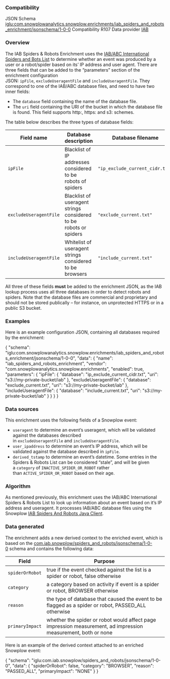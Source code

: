 ### Compatibility

JSON Schema [iglu:com.snowplowanalytics.snowplow.enrichments/iab\_spiders\_and\_robots\_enrichment/jsonschema/1-0-0](http://iglucentral.com/schemas/com.snowplowanalytics.snowplow.enrichments/iab_spiders_and_robots_enrichment/jsonschema/1-0-0) Compatibility R107 Data provider [IAB](https://www.iab.com/)

### Overview

The IAB Spiders & Robots Enrichment uses the [IAB/ABC International Spiders and Bots List](https://www.iab.com/guidelines/iab-abc-international-spiders-bots-list/) to determine whether an event was produced by a user or a robot/spider based on its’ IP address and user agent. There are three fields that can be added to the “parameters” section of the enrichment configuration JSON: `ipFile`, `excludeUseragentFile` and `includeUseragentFile`. They correspond to one of the IAB/ABC database files, and need to have two inner fields:

- The `database` field containing the name of the database file.
- The `uri` field containing the URI of the bucket in which the database file is found. This field supports http:, https: and s3: schemes.

The table below describes the three types of database fields:

| **Field name** | **Database description** | **Database filename** |
| --- | --- | --- |
| `ipFile` | Blacklist of IP addresses considered to be robots of spiders | `"ip_exclude_current_cidr.txt"` |
| `excludeUseragentFile` | Blacklist of useragent strings considered to be robots or spiders | `"exclude_current.txt"` |
| `includeUseragentFile` | Whitelist of useragent strings considered to be browsers | `"include_current.txt"` |

All three of these fields **must** be added to the enrichment JSON, as the IAB lookup process uses all three databases in order to detect robots and spiders. Note that the database files are commercial and proprietary and should not be stored publically – for instance, on unprotected HTTPS or in a public S3 bucket.

### Examples

Here is an example configuration JSON, containing all databases required by the enrichment:

{
    "schema": "iglu:com.snowplowanalytics.snowplow.enrichments/iab\_spiders\_and\_robots\_enrichment/jsonschema/1-0-0",
    "data": {
        "name": "iab\_spiders\_and\_robots\_enrichment",
        "vendor": "com.snowplowanalytics.snowplow.enrichments",
        "enabled": true,
        "parameters": {
            "ipFile": {
                "database": "ip\_exclude\_current\_cidr.txt",
                "uri": "s3://my-private-bucket/iab"
            },
            "excludeUseragentFile": {
                "database": "exclude\_current.txt",
                "uri": "s3://my-private-bucket/iab"
            },
            "includeUseragentFile": {
                "database": "include\_current.txt",
                "uri": "s3://my-private-bucket/iab"
            }
        }
    }
}

### Data sources

This enrichment uses the following fields of a Snowplow event:

- `useragent` to determine an event’s useragent, which will be validated against the databases described in `excludeUseragentFile` and `includeUseragentFile`.
- `user_ipaddress` to determine an event’s IP address, which will be validated against the database described in `ipFile`.
- `derived_tstamp` to determine an event’s datetime. Some entries in the Spiders & Robots List can be considered “stale”, and will be given a `category` of `INACTIVE_SPIDER_OR_ROBOT` rather than `ACTIVE_SPIDER_OR_ROBOT` based on their age.

### Algorithm

As mentioned previously, this enrichment uses the IAB/ABC International Spiders & Robots List to look up information about an event based on it’s IP address and useragent. It processes IAB/ABC database files using the Snowplow [IAB Spiders And Robots Java Client](https://github.com/snowplow/iab-spiders-and-robots-java-client).

### Data generated

The enrichment adds a new derived context to the enriched event, which is based on the [com.iab.snowplow/spiders\_and\_robots/jsonschema/1-0-0](http://iglucentral.com/schemas/com.iab.snowplow/spiders_and_robots/jsonschema/1-0-0) schema and contains the following data:

| Field | Purpose |
| --- | --- |
| `spiderOrRobot` | true if the event checked against the list is a spider or robot, false otherwise |
| `category` | a category based on activity if event is a spider or robot, BROWSER otherwise |
| `reason` | the type of database that caused the event to be flagged as a spider or robot, PASSED\_ALL otherwise |
| `primaryImpact` | whether the spider or robot would affect page impression measurement, ad impression measurement, both or none |

Here is an example of the derived context attached to an enriched Snowplow event:

{
    "schema": "iglu:com.iab.snowplow/spiders\_and\_robots/jsonschema/1-0-0",
    "data": {
        "spiderOrRobot": false,
        "category": "BROWSER",
        "reason": "PASSED\_ALL",
        "primaryImpact": "NONE"
    }
}
